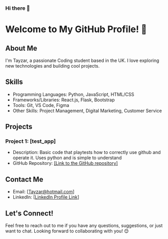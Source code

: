 ### Hi there 👋
# Welcome to My GitHub Profile! 👋

## About Me
I'm Tayzar, a passionate Coding student based in the UK. I love exploring new technologies and building cool projects.

## Skills
- Programming Languages: Python, JavaScript, HTML/CSS
- Frameworks/Libraries: React.js, Flask, Bootstrap
- Tools: Git, VS Code, Figma
- Other Skills: Project Management, Digital Marketing, Customer Service

## Projects
### Project 1: [test_app]
- Description: Basic code that playtests how to correctly use github and operate it. Uses python and is simple to understand
- GitHub Repository: [[Link to the GitHub repository]](https://github.com/T-yz/CoGrammar)

## Contact Me
- Email: [Tayzar@hotmail.com]
- LinkedIn: [[LinkedIn Profile Link](https://www.linkedin.com/in/tayzar-haaris-a6b8a5146/)]

## Let's Connect!
Feel free to reach out to me if you have any questions, suggestions, or just want to chat. Looking forward to collaborating with you! 😊
